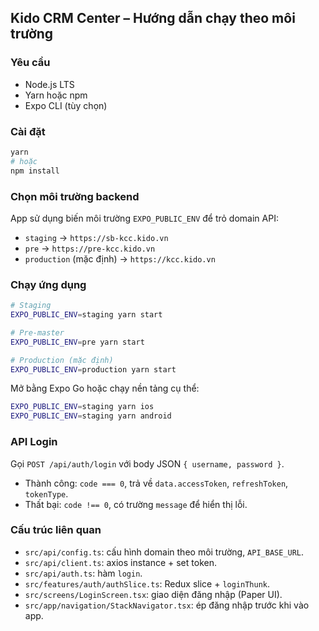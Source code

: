 ## Kido CRM Center – Hướng dẫn chạy theo môi trường

### Yêu cầu
- Node.js LTS
- Yarn hoặc npm
- Expo CLI (tùy chọn)

### Cài đặt
```bash
yarn
# hoặc
npm install
```

### Chọn môi trường backend
App sử dụng biến môi trường `EXPO_PUBLIC_ENV` để trỏ domain API:
- `staging`  → `https://sb-kcc.kido.vn`
- `pre`      → `https://pre-kcc.kido.vn`
- `production` (mặc định) → `https://kcc.kido.vn`

### Chạy ứng dụng
```bash
# Staging
EXPO_PUBLIC_ENV=staging yarn start

# Pre-master
EXPO_PUBLIC_ENV=pre yarn start

# Production (mặc định)
EXPO_PUBLIC_ENV=production yarn start
```

Mở bằng Expo Go hoặc chạy nền tảng cụ thể:
```bash
EXPO_PUBLIC_ENV=staging yarn ios
EXPO_PUBLIC_ENV=staging yarn android
```

### API Login
Gọi `POST /api/auth/login` với body JSON `{ username, password }`.
- Thành công: `code === 0`, trả về `data.accessToken`, `refreshToken`, `tokenType`.
- Thất bại: `code !== 0`, có trường `message` để hiển thị lỗi.

### Cấu trúc liên quan
- `src/api/config.ts`: cấu hình domain theo môi trường, `API_BASE_URL`.
- `src/api/client.ts`: axios instance + set token.
- `src/api/auth.ts`: hàm `login`.
- `src/features/auth/authSlice.ts`: Redux slice + `loginThunk`.
- `src/screens/LoginScreen.tsx`: giao diện đăng nhập (Paper UI).
- `src/app/navigation/StackNavigator.tsx`: ép đăng nhập trước khi vào app.


